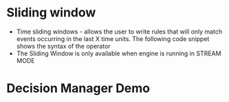 # Sliding window

* Time sliding windows -  allows the user to write rules that will only match events occurring in the last X time units. The following code snippet shows the syntax of the operator
* The Sliding Window is only available when engine is running in STREAM MODE

# Decision Manager Demo


